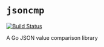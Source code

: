 # `jsoncmp`

[![Build Status](https://travis-ci.com/hgsgtk/jsoncmp.svg?branch=master)](https://travis-ci.com/hgsgtk/jsoncmp)

A Go JSON value comparison library
